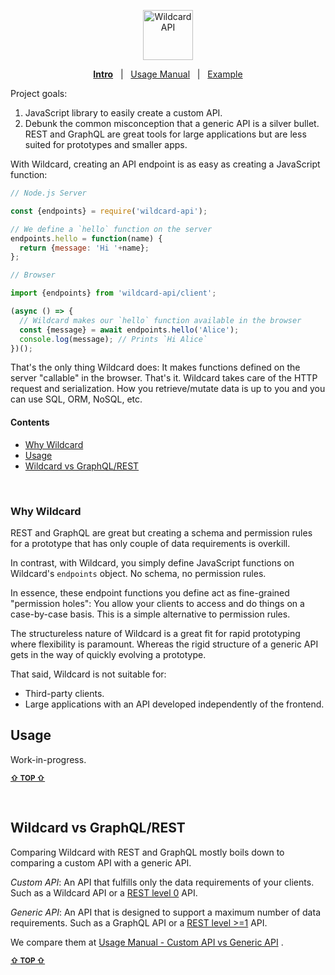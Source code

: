 <!---






    WARNING, READ THIS.
    This is a computed file. Do not edit.
    Edit `/docs/intro.template.md` instead.












    WARNING, READ THIS.
    This is a computed file. Do not edit.
    Edit `/docs/intro.template.md` instead.












    WARNING, READ THIS.
    This is a computed file. Do not edit.
    Edit `/docs/intro.template.md` instead.












    WARNING, READ THIS.
    This is a computed file. Do not edit.
    Edit `/docs/intro.template.md` instead.












    WARNING, READ THIS.
    This is a computed file. Do not edit.
    Edit `/docs/intro.template.md` instead.






-->
<p align="center">
  <a href="/../../#readme">
    <img src="https://github.com/brillout/wildcard-api/raw/master/docs/images/logo-with-text.svg?sanitize=true" height=80 alt="Wildcard API"/>
  </a>
</p>
<p align='center'><a href="/../../#readme"><b>Intro</b></a> &nbsp; | &nbsp; <a href="/docs/usage-manual.md#readme">Usage Manual</a> &nbsp; | &nbsp; <a href="/example/#readme">Example</a></p>

Project goals:
 1. JavaScript library to easily create a custom API.
 2. Debunk the common misconception that a generic API is a silver bullet.
    REST and GraphQL are great tools for large applications
    but are less suited for prototypes and smaller apps.

With Wildcard,
creating an API endpoint is as easy as creating a JavaScript function:

~~~js
// Node.js Server

const {endpoints} = require('wildcard-api');

// We define a `hello` function on the server
endpoints.hello = function(name) {
  return {message: 'Hi '+name};
};
~~~

~~~js
// Browser

import {endpoints} from 'wildcard-api/client';

(async () => {
  // Wildcard makes our `hello` function available in the browser
  const {message} = await endpoints.hello('Alice');
  console.log(message); // Prints `Hi Alice`
})();
~~~

That's the only thing Wildcard does:
It makes functions defined on the server "callable" in the browser.
That's it.
Wildcard takes care of the HTTP request and serialization.
How you retrieve/mutate data is up to you and
you can use SQL, ORM, NoSQL, etc.

#### Contents

 - [Why Wildcard](#why-wildcard)
 - [Usage](#usage)
 - [Wildcard vs GraphQL/REST](#wildcard-vs-graphqlrest)


<br/>

### Why Wildcard

REST and GraphQL are great but
creating a schema and permission rules for
a prototype
that has only couple of data requirements is overkill.

In contrast, with Wildcard, you simply define JavaScript functions on Wildcard's `endpoints` object.
No schema,
no permission rules.

In essence,
these endpoint functions you define act as fine-grained "permission holes":
You allow your clients to access and do things on a case-by-case basis.
This is a simple alternative to permission rules.

The structureless nature of Wildcard is a great fit for rapid prototyping
where flexibility is paramount.
Whereas the rigid structure of a generic API
gets in the way of quickly evolving a prototype.

That said, Wildcard is not suitable for:
 - Third-party clients.
 - Large applications with an API developed independently of the frontend.


## Usage

Work-in-progress.

<b><sub><a href="#contents">&#8679; TOP  &#8679;</a></sub></b>

<br/>





## Wildcard vs GraphQL/REST

Comparing Wildcard with REST and GraphQL mostly boils down to comparing a custom API with a generic API.

*Custom API*:
An API that fulfills only the data requirements of your clients.
Such as
a Wildcard API or
a [REST level 0](https://martinfowler.com/articles/richardsonMaturityModel.html#level0) API.

*Generic API*:
An API that is designed to support a maximum number of data requirements.
Such as
a GraphQL API or
a [REST level >=1](https://martinfowler.com/articles/richardsonMaturityModel.html#level1) API.

We compare them at
[Usage Manual - Custom API vs Generic API](/docs/usage-manual.md#custom-api-vs-generic-api)
.

<b><sub><a href="#contents">&#8679; TOP  &#8679;</a></sub></b>

<br/>





<!---






    WARNING, READ THIS.
    This is a computed file. Do not edit.
    Edit `/docs/intro.template.md` instead.












    WARNING, READ THIS.
    This is a computed file. Do not edit.
    Edit `/docs/intro.template.md` instead.












    WARNING, READ THIS.
    This is a computed file. Do not edit.
    Edit `/docs/intro.template.md` instead.












    WARNING, READ THIS.
    This is a computed file. Do not edit.
    Edit `/docs/intro.template.md` instead.












    WARNING, READ THIS.
    This is a computed file. Do not edit.
    Edit `/docs/intro.template.md` instead.






-->
